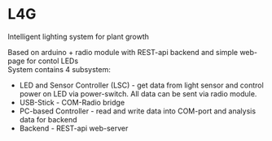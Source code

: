 # L4G
Intelligent lighting system for plant growth
  
Based on arduino + radio module with REST-api backend and simple web-page for contol LEDs  
System contains 4 subsystem:   
* LED and Sensor Controller (LSC) - get data from light sensor and control power on LED via power-switch. All data can be sent via radio module.
* USB-Stick - COM-Radio bridge
* PC-based Controller - read and write data into COM-port and analysis data for backend
* Backend - REST-api web-server
